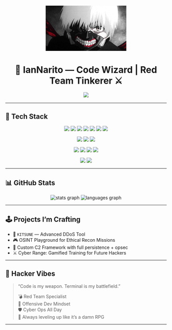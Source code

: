 <!-- Profile Header Banner -->
<p align="center">
  <img src="assets/img/kaneki.gif" width="50%" alt="Cyber Banner"/>
</p>

<h1 align="center">🧠 IanNarito — Code Wizard | Red Team Tinkerer ⚔️</h1>

<div align="center">
  <img src="https://readme-typing-svg.herokuapp.com/?lines=Building%20Red%20Team%20Tools%20🛠️;Breaking%20%F0%9F%94%A5%20Security%20Barriers%20%F0%9F%95%8A%EF%B8%8F;Learning%20Daily%2C%20Evolving%20Always%20%F0%9F%94%8A&center=true&width=500&height=30&color=64DDBB&vCenter=true&size=18"/>
</div>

---

## 🧰 Tech Stack

<p align="center">
  <!-- Languages -->
  <img src="https://img.shields.io/badge/Python-3776AB?style=for-the-badge&logo=python&logoColor=white" />
  <img src="https://img.shields.io/badge/PHP-777BB4?style=for-the-badge&logo=php&logoColor=white" />
  <img src="https://img.shields.io/badge/Java-007396?style=for-the-badge&logo=java&logoColor=white" />
  <img src="https://img.shields.io/badge/JavaScript-F7DF1E?style=for-the-badge&logo=javascript&logoColor=black" />
  <img src="https://img.shields.io/badge/C++-00599C?style=for-the-badge&logo=c%2B%2B&logoColor=white" />
  <img src="https://img.shields.io/badge/HTML5-E34F26?style=for-the-badge&logo=html5&logoColor=white" />
  <img src="https://img.shields.io/badge/CSS3-1572B6?style=for-the-badge&logo=css3&logoColor=white" />
</p>

<p align="center">
  <!-- Cyber Tools -->
  <img src="https://img.shields.io/badge/Nmap-0078D7?style=for-the-badge&logo=linux&logoColor=white" />
  <img src="https://img.shields.io/badge/Metasploit-3F3F3F?style=for-the-badge&logo=metasploit&logoColor=white" />
  <img src="https://img.shields.io/badge/Burp%20Suite-FF6600?style=for-the-badge&logo=burp-suite&logoColor=white" />
</p>

<p align="center">
  <!-- OS -->
  <img src="https://img.shields.io/badge/Kali_Linux-268BCE?style=for-the-badge&logo=kali-linux&logoColor=white" />
  <img src="https://img.shields.io/badge/Parrot_OS-1F1F1F?style=for-the-badge&logo=linux&logoColor=green" />
  <img src="https://img.shields.io/badge/Ubuntu-E95420?style=for-the-badge&logo=ubuntu&logoColor=white" />
  <img src="https://img.shields.io/badge/Windows-0078D6?style=for-the-badge&logo=windows&logoColor=white" />
</p>

<p align="center">
  <!-- Editors / DB -->
  <img src="https://img.shields.io/badge/VS_Code-007ACC?style=for-the-badge&logo=visual-studio-code&logoColor=white" />
  <img src="https://img.shields.io/badge/MySQL-4479A1?style=for-the-badge&logo=mysql&logoColor=white" />
</p>

---

## 📊 GitHub Stats

<div align="center">
  <img src="https://github-readme-stats.vercel.app/api?username=IanNarito&hide_title=false&hide_rank=false&show_icons=true&include_all_commits=true&count_private=true&disable_animations=false&theme=dracula&locale=en&hide_border=false" height="150" alt="stats graph"  />
  <img src="https://github-readme-stats.vercel.app/api/top-langs?username=IanNarito&locale=en&hide_title=false&layout=compact&card_width=320&langs_count=5&theme=dracula&hide_border=false" height="150" alt="languages graph"  />
</div>

---


## 🕹️ Projects I’m Crafting

- 🐺 `KITSUNE` — Advanced DDoS Tool  
- 🎮 OSINT Playground for Ethical Recon Missions  
- 🧠 Custom C2 Framework with full persistence + opsec  
- ⚔️ Cyber Range: Gamified Training for Future Hackers  

---

## 👾 Hacker Vibes

> “Code is my weapon. Terminal is my battlefield.”  
>  
> 💣 Red Team Specialist  
> 🧬 Offensive Dev Mindset  
> 🛡️ Cyber Ops All Day  
> 🐉 Always leveling up like it’s a damn RPG

---
